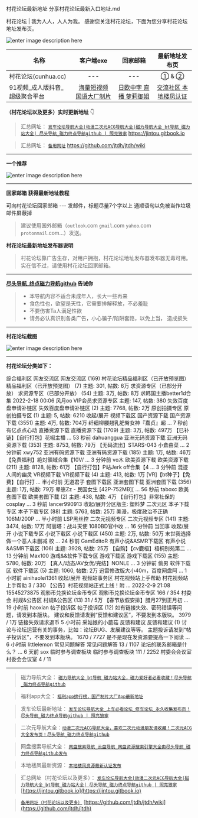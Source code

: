 村花论坛最新地址 分享村花论坛最新入口地址.md


村花论坛 | 我为人人，人人为我。  感谢您关注村花论坛，下面为您分享村花论坛地址发布页。

![enter image description here](https://img68.pixhost.to/images/35/265183001_s.jpg)



| 名称                           |                     客户端exe                      |                     回家邮箱                      |                       最新地址发布页                        |
| ------------------------------ | :------------------------------------------------: | :-----------------------------------------------: | :---------------------------------------------------------: |
| 村花论坛(cunhua.cc)            |                        ---                         |                        ---                        | [①](https://www.xingba.pw) &  [②](https://www.cunhua.sbs//) |
| 91视频_成人版抖音_超级聚合平台 | [海量短视频 国语大厂制片](https://v.hallo365.top/) | [日欧中字 直播 萝莉御姐](https://v.hallo365.top/) |      [交流社区 本地楼凤认证](https://v.hallo365.top/)       |



**（村花论坛以及更多）实时更新地址** 👇

>汇总网址： [`发车论坛导航大全|动漫二次元ACG导航大全|磁力导航大全_bt导航_磁力站大全| 尽头导航_磁力终点导航github | 照亮狼家`](https://jintou.gitbook.io)  https://jintou.gitbook.io  

>汇总网址： [`备用网址`](https://github.com/jtdh/jtdh/wiki)  https://github.com/jtdh/jtdh/wiki

***

**一个推荐**

![enter image description here](https://img68.pixhost.to/images/22/264638732_91-app.jpg)

***

**回家邮箱 获得最新地址教程**

可向村花论坛回家邮箱 --- 发邮件，标题尽量7个字以上 通顺语句以免被当作垃圾邮件屏蔽掉

> 建议使用国外邮箱（`outlook`.com `gmail`.com `yahoo`.com `protonmail`.com...）发送。


**村花论坛最新地址发布器说明**

> 村花论坛靠广告生存，对用户拥抱，村花论坛地址发布器发布器无毒可用。实在信不过，请使用村花论坛回家邮箱。


***

**[尽头导航_终点磁力导航github](https://jintou.gitbook.io/) 告诫你**

>  - 本导航内容不适合未成年人，长大一些再来
>   - 食色性也，欲望是天性，它需要排解释放，不必羞耻 
>   - 不要伤害Ta人满足性欲 
>   - 请务必认真识别各类广告，小心骗子/陷阱套路，以免上当， 造成损失


***

**村花论坛截图**

![enter image description here](https://img68.pixhost.to/images/35/265182999_ss.jpg)

***

**村花论坛分类如下：**

综合福利区 网友交流区 网友交流区 (169) 村花论坛精品福利区（已开放预览图） 精品福利区（已开放预览图） (7) 主题: 301, 帖数: 6万 求资源专区（已部分开放） 求资源专区（已部分开放） (54) 主题: 3万, 帖数: 8万 求韩国主播better1d合集 2022-2-18 00:06 风月ʚɞ VIP会员求资源专区 主题: 147, 帖数: 380 失效百度盘申请补链区 失效百度盘申请补链区 (2) 主题: 7768, 帖数: 2万 原创拍摄专区 原创拍摄专区 (1) 主题: 5, 帖数: 6210 收起/展开 视频下载区 国产资源下载 国产资源下载 (3551) 主题: 4万, 帖数: 704万 纤细柳腰翘乳肥臀女神『嘉贞』超 ... 7 秒前 有亿点点心动 直播资源下载 直播资源下载 (1709) 主题: 3万, 帖数: 497万 【已补链】【自行打包】花椒主播 ... 53 秒前 dahuanggua 亚洲无码资源下载 亚洲无码资源下载 (353) 主题: 8753, 帖数: 79万 【无码流出】STARS-043 小倉由菜 ... 2 分钟前 xwy752 亚洲有码资源下载 亚洲有码资源下载 (185) 主题: 1万, 帖数: 46万 【免费福利】絶対領域合集【10V/ ... 3 分钟前 vo木 欧美资源下载 欧美资源下载 (211) 主题: 8128, 帖数: 61万 【自行打包】P站Jerk off合集【4 ... 3 分钟前 混迹人间的幽灵 VR视频下载 VR视频下载 (4) 主题: 413, 帖数: 1万 [VR]【bt种子】【免费】【自行打 ... 半小时前 无道君子 套图下载区 亚洲套图下载 亚洲套图下载 (356) 主题: 1万, 帖数: 79万 晕崽Zz - 民国女生 [42P-752MB][ ... 56 秒前 taboxc 欧美套图下载 欧美套图下载 (2) 主题: 438, 帖数: 4万 【自行打包】非常社保的cosplay ... 3 秒前 lancer990913 收起/展开分区版主: 塑料梦 二次元区 本子下载专区 本子下载专区 (88) 主题: 5763, 帖数: 25万 美漫，极度政治不正确 106M/200P ... 半小时前 LSP黑丝控 二次元视频专区 二次元视频专区 (141) 主题: 3474, 帖数: 17万 阿丽塔：战斗天使 1080BD官中收 ... 16 分钟前 当回事 收起/展开 小说下载专区 小说下载区 小说下载区 (450) 主题: 2万, 帖数: 50万 末世我选择做一个恶人未删减 校 ... 24 秒前 GamEditoR 有声小说&ASMR下载区 有声小说&ASMR下载区 (106) 主题: 3928, 帖数: 25万 【自购】【cv鹿梧】梧桐别苑第二 ... 13 分钟前 Max100 游戏&&软件下载专区 游戏下载区 游戏下载区 (155) 主题: 5780, 帖数: 20万 【真人/动态/AV女优/完结】NONLE ... 3 分钟前 偷男 软件下载区 软件下载区 (5) 主题: 1060, 帖数: 2万 迅雷修改版大小40m，百度网盘阿 ... 1 小时前 ainihaolei1361 收起/展开 视频站事务区 村花视频站上手帮助 村花视频站上手帮助 3 / 330 【公告】村花视频站正式上线！附 ... 2022-2-9 21:08 15545273875 观影币兑换论坛金币专区 观影币兑换论坛金币专区 166 / 354 村委会 村规&公告区 村规&公告区 (13) 31 / 5万 【春节放假安排】腊月27到正月初 ... 19 小时前 haoxian 帖子投诉区 帖子投诉区 (12) 如有链接失效、密码错误等问题，请发到本版块。 建议和反馈请发到“反馈和建议区”，不要发到本版块。 3979 / 1万 链接失效请求退币 5 小时前 采姑娘的小蘑菇 反馈和建议 反馈和建议 (1) 讨论与论坛运营有关的事务，比如：论坛BUG、发展建议等等。 主题投诉请发到“帖子投诉区”，不要发到本版块。 1670 / 7727 是不是现在发资源要提高一下阅读 ... 6 小时前 littlelemon 常见问题解答 常见问题解答 13 / 1107 论坛的联系邮箱是什么？ ... 6 天前 sox 临时参与调查板块 临时参与调查板块 111 / 2252 村委会会议室 村委会会议室 4 / 11

***

>磁力导航大全： [`磁力导航大全_bt导航_磁力站大全，磁力爱好者必看收藏！尽头导航_磁力终点导航github`](https://github.com/jtdh/cili/wiki)

> 福利app大全： [`福利app排行榜，国产制片大厂App最新地址`](https://github.com/jtdh/app/wiki)

>发车论坛最新地址： [`发车论坛导航大全_上车必看论坛_修车论坛_永久收集发布页！尽头导航_磁力终点导航github | 照亮狼家`](https://github.com/jtdh/luntan/wiki)

> 二次元导航大全：[`动漫二次元ACG导航大全，喜欢二次元动漫朋友请收藏！二次元ACG大全发布页！尽头导航_磁力终点导航github`](https://github.com/jtdh/dongman/wiki)

>网盘搜索导航大全： [`网盘搜索导航_云盘导航_网盘资源搜索引擎大全由尽头导航_磁力终点导航github发布`](https://github.com/jtdh/wangpan/wiki)

>本地楼凤最新资源： [`本地楼凤资源最新认证发布`](https://github.com/jtdh/loufeng/wiki)

>汇总网址（村花论坛以及更多）： [`发车论坛导航大全|动漫二次元ACG导航大全|磁力导航大全_bt导航_磁力站大全| 尽头导航_磁力终点导航github | 照亮狼家`](https://jintou.gitbook.io/)  [https://jintou.gitbook.io](https://jintou.gitbook.io)

>[`备用网址（村花论坛以及更多）`](https://github.com/jtdh/jtdh/wiki)  [https://github.com/jtdh/jtdh/wiki](https://github.com/jtdh/jtdh)

